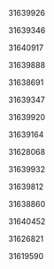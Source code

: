 31639926

31639346

31640917

31639888

31638691

31639347

31639920

31639164

31628068

31639932

31639812

31638860

31640452

31626821

31619590

